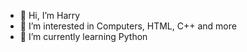 - 👋 Hi, I’m Harry
- 👀 I’m interested in Computers, HTML, C++ and more
- 🌱 I’m currently learning Python
